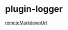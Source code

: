 # plugin-logger

[remoteMarkdownUrl](https://raw.githubusercontent.com/beautywe/plugin-logger/master/README.md)